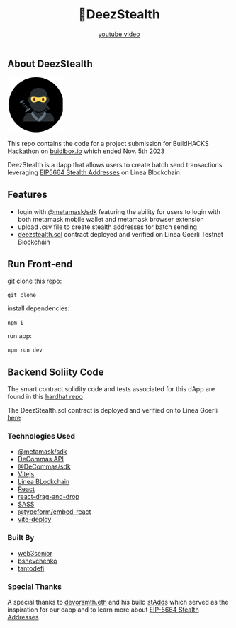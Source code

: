 <div align="center">
    <h1>🥷DeezStealth</h1>
</div>

<div align="center">
    <a href="">youtube video</a>
</div>

<br>


## About DeezStealth

![ninja](/src/assets/logo.png)

This repo contains the code for a project submission for BuildHACKS Hackathon on [buidlbox.io](https://app.buidlbox.io/buidlbox/buidlhacks) which ended Nov. 5th 2023

DeezStealth is a dapp that allows users to create batch send transactions leveraging [EIP5664 Stealth Addresses](https://eips.ethereum.org/EIPS/eip-5564) on Linea Blockchain.

## Features

- login with [@metamask/sdk](https://metamask.io/sdk/) featuring the ability for users to login with both metamask mobile wallet and metamask browser extension
- upload .csv file to create stealth addresses for batch sending 
- [deezstealth.sol](https://goerli.lineascan.build/address/0xF9223Ba23C6381b30405Ec6D72717E3294AC848e#code) contract deployed and verified on Linea Goerli Testnet Blockchain

## Run Front-end

git clone this repo:

```git clone ```

install dependencies:

```npm i```

run app:

```npm run dev```

## Backend Soliity Code

The smart contract solidity code and tests associated for this dApp are found in this [hardhat repo](https://github.com/bshevchenko/destealth)

The DeezStealth.sol contract is deployed and verified on to Linea Goerli [here](https://goerli.lineascan.build/address/0x04eac8cd77ae31c4eb22c6eb6cecac0a58e544fb)

### Technologies Used

- [@metamask/sdk](https://github.com/MetaMask/metamask-sdk)
- [DeCommas API](https://build.decommas.io/)
- [@DeCommas/sdk](https://github.com/DeCommas/decommas-sdk)
- [Vitejs](https://vitejs.dev/)
- [Linea BLockchain](https://linea.build/)
- [React](https://github.com/facebook/react)
- [react-drag-and-drop](https://www.npmjs.com/package/react-drag-drop-files)
- [SASS](https://github.com/sass/sass)
- [@typeform/embed-react](https://github.com/Typeform/embed/tree/main/packages/embed-react)
- [vite-deploy](https://github.com/ErickKS/vite-deploy)

### Built By

- [web3senior](https://github.com/web3senior)
- [bshevchenko](https://github.com/bshevchenko)
- [tantodefi](https://github.com/tantodefi)

### Special Thanks

A special thanks to [devorsmth.eth](https://app.buidlguidl.com/builders/0x02d09E69e528d7DA14F32Cd21b55aFFa1FF7F873) and his build [stAdds](https://stadds.vercel.app/) which served as the inspiration for our dapp and to learn more about [EIP-5664 Stealth Addresses](https://vitalik.ca/general/2023/01/20/stealth.html)
